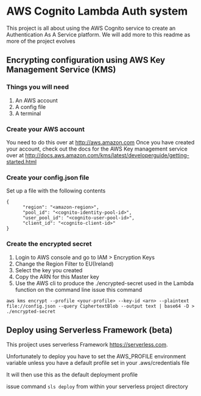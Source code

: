 # AWS Cognito Lambda Auth system

This project is all about using the AWS Cognito service to create an Authentication As A Service platform.
We will add more to this readme as more of the project evolves

## Encrypting configuration using AWS Key Management Service (KMS)

### Things you will need

1. An AWS account
2. A config file
3. A terminal

### Create your AWS account

You need to do this over at http://aws.amazon.com
Once you have created your account, check out the docs for the AWS Key management service over at http://docs.aws.amazon.com/kms/latest/developerguide/getting-started.html

### Create your config.json file
Set up a file with the following contents
```
{
      "region": "<amazon-region>",
      "pool_id": "<cognito-identity-pool-id>",
      "user_pool_id": "<cognito-user-pool-id>",
      "client_id": "<cognito-client-id>"
}
```

### Create the encrypted secret

1. Login to AWS console and go to IAM > Encryption Keys
2. Change the Region Filter to EU(Ireland)
3. Select the key you created
4. Copy the ARN for this Master key
5. Use the AWS cli to produce the ./encrypted-secret used in the Lambda function on the command line issue this command
```
aws kms encrypt --profile <your-profile> --key-id <arn> --plaintext file://config.json --query CiphertextBlob --output text | base64 -D > ./encrypted-secret
```

## Deploy using Serverless Framework (beta)

This proiject uses serverless Framework https://serverless.com.

Unfortunately to deploy you have to set the AWS_PROFILE environment variable unless you have a default profile set in your .aws/credentials file

It will then use this as the default deployment profile

issue command `sls deploy` from within your serverless project directory
